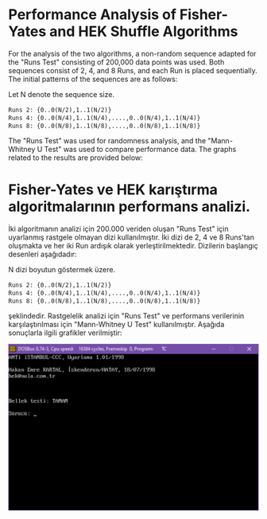 # Performance Analysis of Fisher-Yates and HEK Shuffle Algorithms

For the analysis of the two algorithms, a non-random sequence adapted for the "Runs Test" consisting of 200,000 data points was used. Both sequences consist of 2, 4, and 8 Runs, and each Run is placed sequentially. The initial patterns of the sequences are as follows:

Let N denote the sequence size.

  	Runs 2: {0..0(N/2),1..1(N/2)}
  	Runs 4: {0..0(N/4),1..1(N/4),....,0..0(N/4),1..1(N/4)}
  	Runs 8: {0..0(N/8),1..1(N/8),....,0..0(N/8),1..1(N/8)}

The "Runs Test" was used for randomness analysis, and the "Mann-Whitney U Test" was used to compare performance data. The graphs related to the results are provided below:

# Fisher-Yates ve HEK karıştırma algoritmalarının performans analizi.

İki algoritmanın analizi için 200.000 veriden oluşan "Runs Test" için uyarlanmış rastgele olmayan dizi kullanılmıştır. 
İki dizi de 2, 4 ve 8 Runs'tan oluşmakta ve her iki Run ardışık olarak yerleştirilmektedir. Dizilerin başlangıç desenleri
aşağıdadır:
	
N dizi boyutun göstermek üzere.
 
	Runs 2: {0..0(N/2),1..1(N/2)}
	Runs 4: {0..0(N/4),1..1(N/4),....,0..0(N/4),1..1(N/4)}
	Runs 8: {0..0(N/8),1..1(N/8),....,0..0(N/8),1..1(N/8)}
	
şeklindedir. Rastgelelik analizi için "Runs Test" ve performans verilerinin karşılaştırılması için "Mann-Whitney U Test" 
kullanılmıştır. Aşağıda sonuçlarla ilgili grafikler verilmiştir:

![FYHEK2](https://github.com/AIntelligent/MSDOS/blob/67b94596f017f2fb15260b0b2d160adae3821ca3/ANTI-CCC/screenshots/ANTI-CCC_1.PNG)
